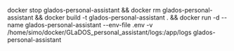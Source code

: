 docker stop glados-personal-assistant && docker rm glados-personal-assistant && docker build -t glados-personal-assistant . && docker run -d --name glados-personal-assistant --env-file .env -v /home/simo/docker/GLaDOS_personal_assistant/logs:/app/logs glados-personal-assistant 
